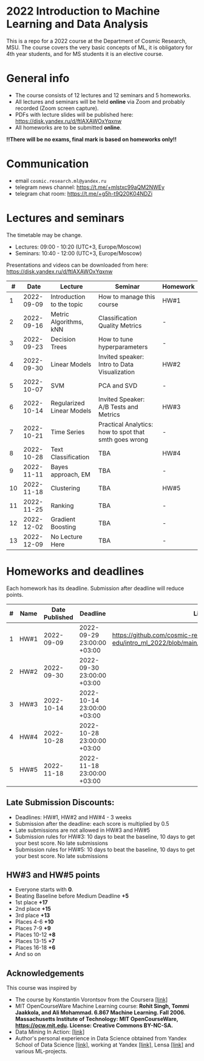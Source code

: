 # 2022 Introduction to Machine Learning and Data Analysis 

This is a repo for a 2022 course at the Department of Cosmic Research, MSU. 
The course covers the very basic concepts of ML, it is obligatory for 4th year students, and for MS students it is an elective course.

# General info
- The course consists of 12 lectures and 12 seminars and 5 homeworks.
- All lectures and seminars will be held **online** via Zoom and probably recorded (Zoom screen capture).
- PDFs with lecture slides will be published here: https://disk.yandex.ru/d/ftlAXAWOxYqxnw
- All homeworks are to be submitted **online**.

**!!There will be no exams, final mark is based on homeworks only!!**

# Communication
- email `cosmic.research.ml@yandex.ru`
- telegram news channel: https://t.me/+mlstxc99aQM2NWEy
- telegram chat room: https://t.me/+g5h-t9Q20K04NDZi


# Lectures and seminars
The timetable may be change.
- Lectures: 09:00 - 10:20 (UTC+3, Europe/Moscow)
- Seminars: 10:40 - 12:00 (UTC+3, Europe/Moscow)

Presentations and videos can be downloaded from here: https://disk.yandex.ru/d/ftlAXAWOxYqxnw

| #  | Date | Lecture | Seminar | Homework |
| -- | ---- | ------- | ------- | -------- |
| 1  | 2022-09-09 | Introduction to the topic | How to manage this course | HW#1 |
| 2  | 2022-09-16 | Metric Algorithms, kNN | Classification Quality Metrics | - |
| 3  | 2022-09-23 | Decision Trees | How to tune hyperparameters | - |
| 4  | 2022-09-30 | Linear Models | Invited speaker: Intro to Data Visualization | HW#2 |
| 5  | 2022-10-07 | SVM | PCA and SVD | - |
| 6  | 2022-10-14 | Regularized Linear Models | Invited Speaker: A/B Tests and Metrics  | HW#3 |
| 7  | 2022-10-21 | Time Series | Practical Analytics: how to spot that smth goes wrong | - |
| 8  | 2022-10-28| Text Classification | TBA | HW#4 |
| 9  | 2022-11-11 | Bayes approach, EM | TBA | - |
| 10 | 2022-11-18 | Clustering| TBA| HW#5 |
| 11 | 2022-11-25 | Ranking | TBA | - |
| 12 | 2022-12-02 | Gradient Boosting | TBA | - |
| 13 | 2022-12-09| No Lecture Here | TBA | - |


# Homeworks and deadlines
Each homework has its deadline. Submission after deadline will reduce points.

| #   | Name | Date Published | Deadline |  Link |
| --- | ---- | -------------- | -------- | -- |
| 1  | HW#1 | 2022-09-09 | 2022-09-29 23:00:00 +03:00 | https://github.com/cosmic-research-ml-edu/intro_ml_2022/blob/main/homeworks/hw01/lab01.ipynb |
| 2  | HW#2 | 2022-09-30 | 2022-09-30 23:00:00 +03:00 | |
| 3  | HW#3 | 2022-10-14 | 2022-10-14 23:00:00 +03:00 | |
| 4  | HW#4 | 2022-10-28 | 2022-10-28 23:00:00 +03:00 | |
| 5  | HW#5 | 2022-11-18 | 2022-11-18 23:00:00 +03:00 | |

## Late Submission Discounts:
- Deadlines: HW#1, HW#2 and HW#4 - 3 weeks
- Submission after the deadline: each score is multiplied by 0.5
- Late submissions are not allowed in HW#3 and HW#5
- Submission rules for HW#3: 10 days to beat the baseline, 10 days to get your best score. No late submissions
- Submission rules for HW#5: 10 days to beat the baseline, 10 days to get your best score. No late submissions


## HW#3 and HW#5 points
- Everyone starts with **0**.
- Beating Baseline before Medium Deadline **+5**
- 1st place **+17**
- 2nd place **+15**
- 3rd place **+13**
- Places 4-6 **+10**
- Places 7-9 **+9**
- Places 10-12 **+8**
- Places 13-15 **+7**
- Places 16-18 **+6**
- And so on

## Acknowledgements

This course was inspired by
-  The course by Konstantin Vorontsov from the Coursera [[link]](https://ru.coursera.org/learn/vvedenie-mashinnoe-obuchenie)
- MIT OpenCourseWare Machine Learning course: **Rohit Singh, Tommi Jaakkola, and Ali Mohammad. 6.867 Machine Learning. Fall 2006. Massachusetts Institute of Technology: MIT OpenCourseWare, https://ocw.mit.edu. License: Creative Commons BY-NC-SA.**
- Data Mining In Action: [[link]](https://www.youtube.com/channel/UCop3CelRVvrchG5lsPyxvHg/videos)
- Author's personal experience in Data Science obtained from Yandex School of Data Science [[link]](https://yandexdataschool.com/), working at Yandex [[link]](https://yandex.ru/company/), Lensa [[link]](https://lensa.com/about-us) and various ML-projects.
